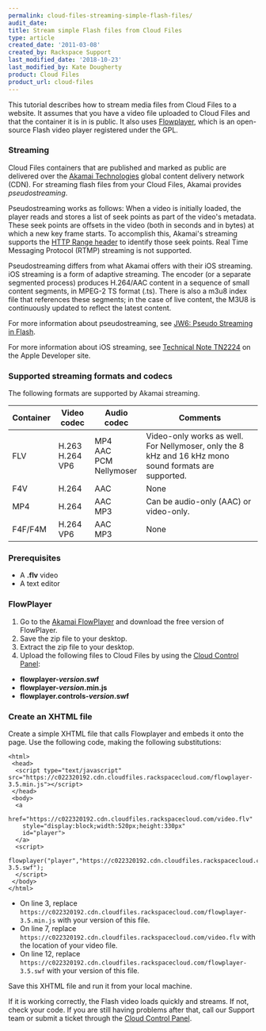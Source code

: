 ```yaml
---
permalink: cloud-files-streaming-simple-flash-files/
audit_date:
title: Stream simple Flash files from Cloud Files
type: article
created_date: '2011-03-08'
created_by: Rackspace Support
last_modified_date: '2018-10-23'
last_modified_by: Kate Dougherty
product: Cloud Files
product_url: cloud-files
---
```


This tutorial describes how to stream media files from Cloud Files to a website. It
assumes that you have a video file uploaded to Cloud Files and that the container it is in
is public. It also uses [Flowplayer](https://flowplayer.org/), which is an open-source Flash video player registered
under the GPL.


### Streaming

Cloud Files containers that are published and marked as public are delivered over the [Akamai Technologies](https://www.akamai.com/) global content delivery network (CDN). For streaming flash files from your Cloud Files, Akamai provides *pseudostreaming*.

Pseudostreaming works as follows: When a video is initially loaded, the player reads and stores a list of seek points as part of the video's metadata. These seek points are offsets in the video (both in seconds and in bytes) at which a new key frame starts. To accomplish this, Akamai's streaming supports the [HTTP Range header](https://www.w3.org/Protocols/rfc2616/rfc2616-sec14.html#sec14.35) to identify those seek points. Real Time Messaging Protocol (RTMP) streaming is not supported.

Pseudostreaming differs from what Akamai offers with their iOS streaming. iOS streaming is a form of adaptive streaming. The encoder (or a separate segmented process) produces H.264/AAC content in a sequence of small content segments, in MPEG-2 TS format (.ts). There is also a m3u8 index file that references these segments; in the case of live content, the M3U8 is continuously updated to reflect the latest content.

For more information about pseudostreaming, see [JW6: Pseudo Streaming in Flash](https://www.joomlarulez.com).

For more information about iOS streaming, see [Technical Note TN2224](https://developer.apple.com/library/content/technotes/tn2224/_index.html) on the Apple
Developer site.

### Supported streaming formats and codecs

The following formats are supported by Akamai streaming.

Container  | Video codec  | Audio codec  | Comments
--- | --- | --- | ---
FLV  | H.263 <br /> H.264 <br /> VP6 | MP4 <br /> AAC <br /> PCM <br /> Nellymoser | Video-only works as well. For Nellymoser, only the 8 kHz and 16 kHz mono sound formats are supported.
F4V  | H.264  | AAC |  None
MP4 | H.264  | AAC <br /> MP3 | Can be audio-only (AAC) or video-only.
F4F/F4M  | H.264 <br /> VP6  | AAC <br /> MP3 |  None

### Prerequisites

-   A **.flv** video
-   A text editor

### FlowPlayer

1. Go to the [Akamai FlowPlayer](https://mediapm.edgesuite.net/flow/ "https://flowplayer.org") and download the free version of FlowPlayer.
2. Save the zip file to your desktop.
3. Extract the zip file to your desktop.
4. Upload the following files to Cloud Files by using the [Cloud Control Panel](https://login.rackspace.com/):
  -   **flowplayer-*version*.swf**
  -   **flowplayer-*version*.min.js**
  -   **flowplayer.controls-*version*.swf**

### Create an XHTML file

Create a simple XHTML file that calls Flowplayer and embeds it onto the page. Use the following code, making the following substitutions:

    <html>
     <head>
      <script type="text/javascript" src="https://c022320192.cdn.cloudfiles.rackspacecloud.com/flowplayer-3.5.min.js"></script>
     </head>
     <body>
      <a
        href="https://c022320192.cdn.cloudfiles.rackspacecloud.com/video.flv"
        style="display:block;width:520px;height:330px"
        id="player">
      </a>
      <script>
       flowplayer("player","https://c022320192.cdn.cloudfiles.rackspacecloud.com/flowplayer-3.5.swf");
      </script>
     </body>
    </html>

- On line 3, replace `https://c022320192.cdn.cloudfiles.rackspacecloud.com/flowplayer-3.5.min.js` with your version of this file.
- On line 7, replace `https://c022320192.cdn.cloudfiles.rackspacecloud.com/video.flv` with the location of your video file.
- On line 12, replace `https://c022320192.cdn.cloudfiles.rackspacecloud.com/flowplayer-3.5.swf` with your version of this file.

Save this XHTML file and run it from your local machine.

If it is working correctly, the Flash video loads quickly and streams. If not, check your code. If you are still having problems after that, call our Support team or submit a ticket through the [Cloud Control Panel](https://login.rackspace.com/).
